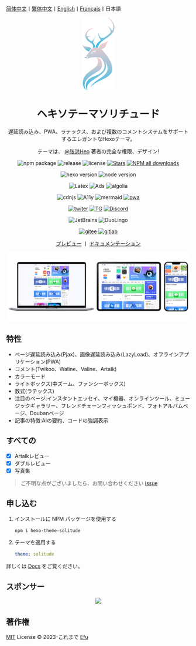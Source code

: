 [简体中文](README.md)丨[繁体中文](README_zh-Hant.md)丨[English](README_en-US.md)丨[Français](README_fr.md)丨日本語

<div align="center">

   <img src=".github/logo.svg" alt="Solitude logo" height="200">

   <h1>ヘキソテーマソリチュード</h1>

遅延読み込み、PWA、ラテックス、および複数のコメントシステムをサポートするエレガントなHexoテーマ。

テーマは、 [@张洪Heo](https://github.com/zhheo) 著者の完全な権限、デザイン!

![npm package](https://img.shields.io/npm/v/hexo-theme-solitude?logo=npm)
![release](https://img.shields.io/github/package-json/v/valor-x/hexo-theme-solitude/master?color=%231ab1ad&label=release)
![license](https://img.shields.io/github/license/valor-x/hexo-theme-solitude?color=FF5531)
[![Stars](https://img.shields.io/github/stars/valor-x/hexo-theme-solitude)](https://github.com/valor-x/hexo-theme-solitude/stargazers)
[![NPM all downloads](https://img.shields.io/npm/dy/hexo-theme-solitude?color=white)](https://www.npmjs.com/package/hexo-theme-solitude)

![hexo version](https://img.shields.io/badge/hexo-7.0.0+-blue?logo=hexo&logoColor=white)
![node version](https://img.shields.io/badge/node-14.0.0-white?logo=node.js&logoColor=white)

![Latex](https://img.shields.io/badge/latex-20B2AA?logo=Latex)
![Ads](https://img.shields.io/badge/Google_Ads-black?logo=googleads)
![algolia](https://img.shields.io/badge/algolia-457AFF?logo=algolia)

![cdnjs](https://img.shields.io/badge/cdnjs-orange?logo=Cloudflare&logoColor=white)
![A11y](https://img.shields.io/badge/A11y-green?logo=%C3%8Ele-de-France%20Mobilit%C3%A9s&logoColor=white)
![mermaid](https://img.shields.io/badge/mermaid-ff3670?logo=mermaid&logoColor=white)
[![pwa](https://img.shields.io/badge/pwa-red?logo=pwa)](https://developer.mozilla.org/en-US/docs/Web/Progressive_web_apps)

[![twiter](https://img.shields.io/badge/Twitter-gray?logo=x)](https://twitter.com/efu_oo)
[![TG](https://img.shields.io/badge/Telegram-gray?logo=Telegram&logoColor=white)](https://t.me/solitudePro)
[![Discord](https://img.shields.io/discord/1218118131428495430?label=Discord&logo=Discord&labelColor=white&color=black)](https://discord.gg/Y8VEvVgW)

![JetBrains](https://img.shields.io/badge/jetbrains-support-black?logo=jetbrains)
![DuoLingo](https://img.shields.io/badge/duolingo-support-black?logo=duolingo&logoColor=white)

[![gitee](https://img.shields.io/badge/Gitee-red?logo=gitee)](https://gitee.com/nsjjd_w/hexo-theme-solitude)
[![gitlab](https://img.shields.io/badge/GitLab-blue?logo=gitlab)](https://gitlab.com/efu/hexo-theme-solitude)

[プレビュー](https://www.efu.me/) 丨  [ドキュメンテーション](https://docs.efu.me/)

</div>

![Screenshot](.github/screenshot.png)

## 特性

- ページ遅延読み込み(Pjax)、画像遅延読み込み(LazyLoad)、オフラインアプリケーション(PWA)
- コメント(Twikoo、Waline、Valine、Artalk)
- カラーモード
- ライトボックス(中ズーム、ファンシーボックス)
- 数式(ラテックス)
- 注目のページ:インスタントエッセイ、マイ機器、オンラインツール、ミュージックギャラリー、フレンドチェーンフィッシュポンド、フォトアルバムページ、Doubanページ
- 記事の特徴:AIの要約、コードの強調表示

## すべての

- [x] Artalkレビュー
- [x] ダブルレビュー
- [x] 写真集

> ご不明な点がございましたら、お問い合わせください [issue](https://github.com/valor-x/hexo-theme-solitude/issues)

## 申し込む

1. インストールに NPM パッケージを使用する
      ```bash
      npm i hexo-theme-solitude
      ```
2. テーマを適用する
      ```yaml
      theme: solitude
      ```

詳しくは [Docs](https://docs.efu.me) をご覧ください。

## スポンサー

<p align="center">
  <a href="https://cdn.jsdelivr.net/gh/efuo/static/sponsors.svg">
    <img src='https://cdn.jsdelivr.net/gh/efuo/static/sponsors.svg'/>
  </a>
</p>

## 著作権

[MIT](./LICENSE) License &copy; 2023-これまで [Efu](https://github.com/efuo)